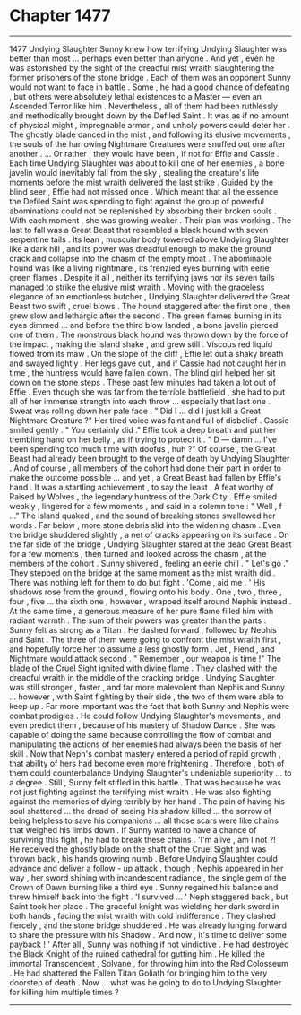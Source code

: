 
# Chapter 1477


---

1477 Undying Slaughter
Sunny knew how terrifying Undying Slaughter was better than most … perhaps even better than anyone . And yet , even he was astonished by the sight of the dreadful mist wraith slaughtering the former prisoners of the stone bridge .
Each of them was an opponent Sunny would not want to face in battle . Some , he had a good chance of defeating , but others were absolutely lethal existences to a Master — even an Ascended Terror like him .
Nevertheless , all of them had been ruthlessly and methodically brought down by the Defiled Saint . It was as if no amount of physical might , impregnable armor , and unholy powers could deter her . The ghostly blade danced in the mist , and following its elusive movements , the souls of the harrowing Nightmare Creatures were snuffed out one after another .
… Or rather , they would have been , if not for Effie and Cassie .
Each time Undying Slaughter was about to kill one of her enemies , a bone javelin would inevitably fall from the sky , stealing the creature's life moments before the mist wraith delivered the last strike . Guided by the blind seer , Effie had not missed once .
Which meant that all the essence the Defiled Saint was spending to fight against the group of powerful abominations could not be replenished by absorbing their broken souls . With each moment , she was growing weaker .
Their plan was working .
The last to fall was a Great Beast that resembled a black hound with seven serpentine tails . Its lean , muscular body towered above Undying Slaughter like a dark hill , and its power was dreadful enough to make the ground crack and collapse into the chasm of the empty moat .
The abominable hound was like a living nightmare , its frenzied eyes burning with eerie green flames .
Despite it all , neither its terrifying jaws nor its seven tails managed to strike the elusive mist wraith . Moving with the graceless elegance of an emotionless butcher , Undying Slaughter delivered the Great Beast two swift , cruel blows . The hound staggered after the first one , then grew slow and lethargic after the second .
The green flames burning in its eyes dimmed … and before the third blow landed , a bone javelin pierced one of them . The monstrous black hound was thrown down by the force of the impact , making the island shake , and grew still . Viscous red liquid flowed from its maw .
On the slope of the cliff , Effie let out a shaky breath and swayed lightly . Her legs gave out , and if Cassie had not caught her in time , the huntress would have fallen down . The blind girl helped her sit down on the stone steps .
These past few minutes had taken a lot out of Effie . Even though she was far from the terrible battlefield , she had to put all of her immense strength into each throw … especially that last one . Sweat was rolling down her pale face .
" Did I … did I just kill a Great Nightmare Creature ?"
Her tired voice was faint and full of disbelief .
Cassie smiled gently .
" You certainly did ."
Effie took a deep breath and put her trembling hand on her belly , as if trying to protect it .
" D — damn … I've been spending too much time with doofus , huh ?"
Of course , the Great Beast had already been brought to the verge of death by Undying Slaughter . And of course , all members of the cohort had done their part in order to make the outcome possible … and yet , a Great Beast had fallen by Effie's hand . It was a startling achievement , to say the least .
A feat worthy of Raised by Wolves , the legendary huntress of the Dark City .
Effie smiled weakly , lingered for a few moments , and said in a solemn tone :
" Well , f …"
The island quaked , and the sound of breaking stones swallowed her words .
Far below , more stone debris slid into the widening chasm . Even the bridge shuddered slightly , a net of cracks appearing on its surface .
On the far side of the bridge , Undying Slaughter stared at the dead Great Beast for a few moments , then turned and looked across the chasm , at the members of the cohort .
Sunny shivered , feeling an eerie chill .
" Let's go ."
They stepped on the bridge at the same moment as the mist wraith did .
There was nothing left for them to do but fight .
'Come , aid me . '
His shadows rose from the ground , flowing onto his body . One , two , three , four , five … the sixth one , however , wrapped itself around Nephis instead . At the same time , a generous measure of her pure flame filled him with radiant warmth . The sum of their powers was greater than the parts .
Sunny felt as strong as a Titan .
He dashed forward , followed by Nephis and Saint . The three of them were going to confront the mist wraith first , and hopefully force her to assume a less ghostly form . Jet , Fiend , and Nightmare would attack second .
" Remember , our weapon is time !"
The blade of the Cruel Sight ignited with divine flame .
They clashed with the dreadful wraith in the middle of the cracking bridge . Undying Slaughter was still stronger , faster , and far more malevolent than Nephis and Sunny … however , with Saint fighting by their side , the two of them were able to keep up .
Far more important was the fact that both Sunny and Nephis were combat prodigies . He could follow Undying Slaughter's movements , and even predict them , because of his mastery of Shadow Dance . She was capable of doing the same because controlling the flow of combat and manipulating the actions of her enemies had always been the basis of her skill .
Now that Neph's combat mastery entered a period of rapid growth , that ability of hers had become even more frightening .
Therefore , both of them could counterbalance Undying Slaughter's undeniable superiority … to a degree .
Still , Sunny felt stifled in this battle .
That was because he was not just fighting against the terrifying mist wraith . He was also fighting against the memories of dying terribly by her hand . The pain of having his soul shattered … the dread of seeing his shadow killed … the sorrow of being helpless to save his companions … all those scars were like chains that weighed his limbs down .
If Sunny wanted to have a chance of surviving this fight , he had to break these chains .
'I'm alive , am I not ?! '
He received the ghostly blade on the shaft of the Cruel Sight and was thrown back , his hands growing numb . Before Undying Slaughter could advance and deliver a follow - up attack , though , Nephis appeared in her way , her sword shining with incandescent radiance , the single gem of the Crown of Dawn burning like a third eye .
Sunny regained his balance and threw himself back into the fight .
'I survived … '
Neph staggered back , but Saint took her place . The graceful knight was wielding her dark sword in both hands , facing the mist wraith with cold indifference . They clashed fiercely , and the stone bridge shuddered .
He was already lunging forward to share the pressure with his Shadow .
'And now , it's time to deliver some payback ! '
After all , Sunny was nothing if not vindictive .
He had destroyed the Black Knight of the ruined cathedral for gutting him . He killed the immortal Transcendent , Solvane , for throwing him into the Red Colosseum . He had shattered the Fallen Titan Goliath for bringing him to the very doorstep of death .
Now … what was he going to do to Undying Slaughter for killing him multiple times ?

---

